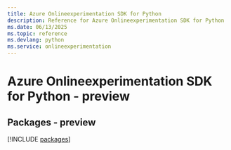 ```yaml
---
title: Azure Onlineexperimentation SDK for Python
description: Reference for Azure Onlineexperimentation SDK for Python
ms.date: 06/13/2025
ms.topic: reference
ms.devlang: python
ms.service: onlineexperimentation
---
```

# Azure Onlineexperimentation SDK for Python - preview
## Packages - preview
[!INCLUDE [packages](onlineexperimentation-index.md)]